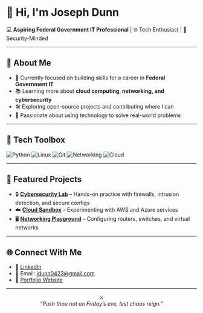 # 👋 Hi, I'm Joseph Dunn

💻 **Aspiring Federal Government IT Professional** | 🌐 Tech Enthusiast | 🔐 Security-Minded

---

## 🚀 About Me
- 🎯 Currently focused on building skills for a career in **Federal Government IT**
- 📚 Learning more about **cloud computing, networking, and cybersecurity**
- 🛠️ Exploring open-source projects and contributing where I can
- 🌟 Passionate about using technology to solve real-world problems

---

## 🧰 Tech Toolbox
![Python](https://img.shields.io/badge/-Python-3776AB?logo=python&logoColor=white)
![Linux](https://img.shields.io/badge/-Linux-FCC624?logo=linux&logoColor=black)
![Git](https://img.shields.io/badge/-Git-F05032?logo=git&logoColor=white)
![Networking](https://img.shields.io/badge/-Networking-0078D7?logo=cisco&logoColor=white)
![Cloud](https://img.shields.io/badge/-Cloud-4285F4?logo=googlecloud&logoColor=white)

---

## 📂 Featured Projects
- 🔒 **[Cybersecurity Lab](#)** – Hands-on practice with firewalls, intrusion detection, and secure configs
- ☁️ **[Cloud Sandbox](#)** – Experimenting with AWS and Azure services
- 🖥️ **[Networking Playground](#)** – Configuring routers, switches, and virtual networks

---

## 🌐 Connect With Me
- 💼 [LinkedIn](#)  
- 📧 Email: jdunn0423@gmail.com  
- 📝 [Portfolio Website](https://joedunn123456789.github.io/joedunn123456789)

---

<p align="center">⚔️<br>
<em>“Push thou not on Friday’s eve, lest chaos reign.”</em></p>
